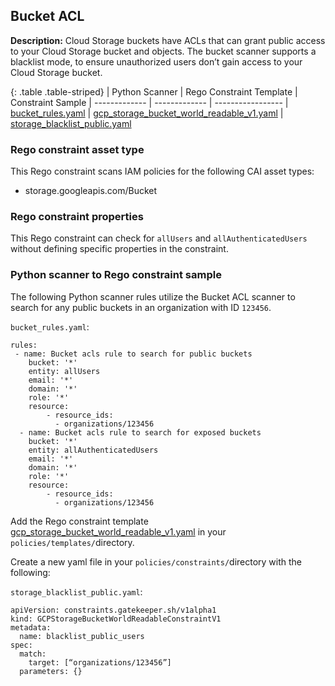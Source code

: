 ## Bucket ACL

**Description:** Cloud Storage buckets have ACLs that can grant public access 
to your Cloud Storage bucket and objects. The bucket scanner supports a 
blacklist mode, to ensure unauthorized users don’t gain access to your 
Cloud Storage bucket.

{: .table .table-striped}
| Python Scanner | Rego Constraint Template | Constraint Sample
| ------------- | ------------- | -----------------
| [bucket_rules.yaml](https://github.com/forseti-security/terraform-google-forseti/blob/master/modules/rules/templates/rules/bucket_rules.yaml) | [gcp_storage_bucket_world_readable_v1.yaml](https://github.com/forseti-security/policy-library/blob/master/policies/templates/gcp_storage_bucket_world_readable_v1.yaml) | [storage_blacklist_public.yaml](https://github.com/forseti-security/policy-library/blob/master/samples/storage_blacklist_public.yaml)

### Rego constraint asset type

This Rego constraint scans IAM policies for the following CAI asset types:

- storage.googleapis.com/Bucket

### Rego constraint properties

This Rego constraint can check for `allUsers` and `allAuthenticatedUsers` 
without defining specific properties in the constraint.

### Python scanner to Rego constraint sample

The following Python scanner rules utilize the Bucket ACL scanner to search 
for any public buckets in an organization with ID `123456`.

`bucket_rules.yaml`:
```
rules:
 - name: Bucket acls rule to search for public buckets
    bucket: '*'
    entity: allUsers
    email: '*'
    domain: '*'
    role: '*'
    resource:
        - resource_ids:
          - organizations/123456
  - name: Bucket acls rule to search for exposed buckets
    bucket: '*'
    entity: allAuthenticatedUsers
    email: '*'
    domain: '*'
    role: '*'
    resource:
        - resource_ids:
          - organizations/123456

```

Add the Rego constraint template 
[gcp_storage_bucket_world_readable_v1.yaml](https://github.com/forseti-security/policy-library/blob/master/policies/templates/gcp_storage_bucket_world_readable_v1.yaml) 
in your `policies/templates/`directory.

Create a new yaml file in your `policies/constraints/`directory with the following:

`storage_blacklist_public.yaml`:
```
apiVersion: constraints.gatekeeper.sh/v1alpha1
kind: GCPStorageBucketWorldReadableConstraintV1
metadata:
  name: blacklist_public_users
spec:
  match:
    target: [“organizations/123456”]
  parameters: {}
```
